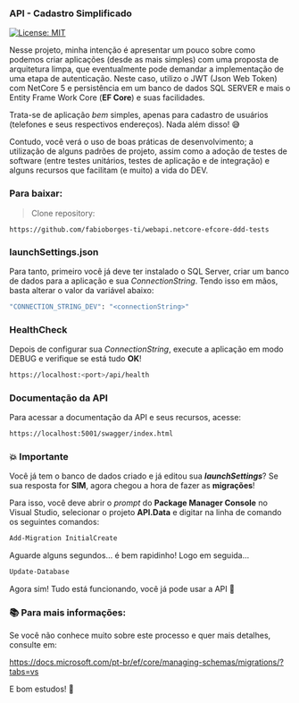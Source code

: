 ### API - Cadastro Simplificado

[![License: MIT](https://img.shields.io/badge/License-MIT-yellow.svg)](https://opensource.org/licenses/MIT)

Nesse projeto, minha intenção é apresentar um pouco sobre como podemos criar aplicações (desde as mais simples) com uma proposta de arquitetura limpa, que eventualmente pode demandar a  implementação de uma etapa de autenticação. Neste caso, utilizo o JWT (Json Web Token) com NetCore 5 e persistência em um banco de dados SQL SERVER e mais o Entity Frame Work Core (**EF Core**) e suas facilidades. 

Trata-se de aplicação *bem* simples, apenas para cadastro de usuários (telefones e seus respectivos endereços). Nada além  disso! 😅 

Contudo, você verá o uso de boas práticas de desenvolvimento; a utilização de alguns padrões de projeto, assim como a adoção de testes de software (entre testes unitários, testes de aplicação e de integração) e alguns recursos que facilitam (e muito) a vida do DEV. 

### Para baixar:

> Clone repository:

`https://github.com/fabioborges-ti/webapi.netcore-efcore-ddd-tests`

### launchSettings.json

Para tanto, primeiro você já deve ter instalado o SQL Server, criar um banco de dados para a aplicação e sua  *ConnectionString*. Tendo isso em mãos, basta alterar o valor da variável abaixo:

```bash
"CONNECTION_STRING_DEV": "<connectionString>"
```

### HealthCheck

Depois de configurar sua *ConnectionString*, execute a aplicação em modo DEBUG e verifique se está tudo **OK**! 

```bash
https://localhost:<port>/api/health
```

### Documentação da API

Para acessar a documentação da API e seus recursos, acesse: 

```bash
https://localhost:5001/swagger/index.html
```

### 💥 Importante

Você já tem o banco de dados criado e já editou sua ***launchSettings***? Se sua resposta for **SIM**, agora chegou a hora de fazer as **migrações**!

Para isso, você deve abrir o *prompt* do **Package Manager Console** no Visual Studio,  selecionar o projeto **API.Data** e digitar na linha de comando os seguintes comandos:

```bash
Add-Migration InitialCreate
```

Aguarde alguns segundos... é bem rapidinho! Logo em seguida...

```bash
Update-Database
```

Agora sim! Tudo está funcionando, você já pode usar a API 🏃

### 📚 Para mais informações:

Se você não conhece muito sobre este processo e quer mais detalhes, consulte em:

https://docs.microsoft.com/pt-br/ef/core/managing-schemas/migrations/?tabs=vs

E bom estudos! 🚀
